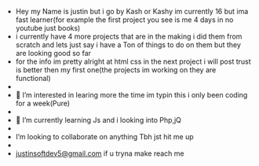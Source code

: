 - Hey my Name is justin but i go by Kash or Kashy im currently 16 but ima fast learner(for example the first project you see is me 4 days in no youtube just books)
- i currently have 4 more projects that are in the making i did them from scratch and lets just say i have a Ton of things to do on them but they are looking good so far
- for the info im pretty alright at html css in the next project i will post trust is better then my first one(the projects im working on they are functional)
- 
- 👀 I’m interested in learing more the time im typin this i only been coding for a week(Pure)
- 
- 🌱 I’m currently learning Js and i looking into Php,jQ
- 
-  I’m looking to collaborate on anything Tbh jst hit me up
-  
- justinsoftdev5@gmail.com if u tryna make reach me

<!---
kashakajustin/kashakajustin is a ✨ special ✨ repository because its `README.md` (this file) appears on your GitHub profile.
You can click the Preview link to take a look at your changes.
--->
